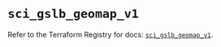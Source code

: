 # `sci_gslb_geomap_v1`

Refer to the Terraform Registry for docs: [`sci_gslb_geomap_v1`](https://registry.terraform.io/providers/sap-cloud-infrastructure/sci/2.2.1/docs/resources/gslb_geomap_v1).
